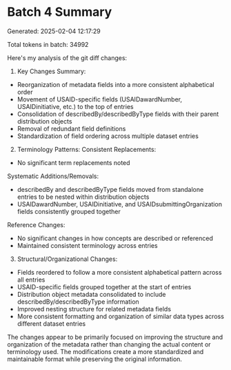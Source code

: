 # Batch 4 Summary

Generated: 2025-02-04 12:17:29

Total tokens in batch: 34992

Here's my analysis of the git diff changes:

1. Key Changes Summary:
- Reorganization of metadata fields into a more consistent alphabetical order
- Movement of USAID-specific fields (USAIDawardNumber, USAIDinitiative, etc.) to the top of entries
- Consolidation of describedBy/describedByType fields with their parent distribution objects
- Removal of redundant field definitions
- Standardization of field ordering across multiple dataset entries

2. Terminology Patterns:
Consistent Replacements:
- No significant term replacements noted

Systematic Additions/Removals:
- describedBy and describedByType fields moved from standalone entries to be nested within distribution objects
- USAIDawardNumber, USAIDinitiative, and USAIDsubmittingOrganization fields consistently grouped together

Reference Changes:
- No significant changes in how concepts are described or referenced
- Maintained consistent terminology across entries

3. Structural/Organizational Changes:
- Fields reordered to follow a more consistent alphabetical pattern across all entries
- USAID-specific fields grouped together at the start of entries
- Distribution object metadata consolidated to include describedBy/describedByType information
- Improved nesting structure for related metadata fields
- More consistent formatting and organization of similar data types across different dataset entries

The changes appear to be primarily focused on improving the structure and organization of the metadata rather than changing the actual content or terminology used. The modifications create a more standardized and maintainable format while preserving the original information.
